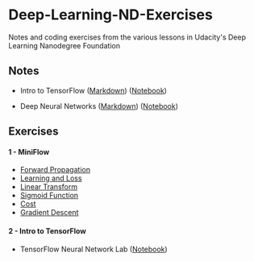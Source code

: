 # Deep-Learning-ND-Exercises
Notes and coding exercises from the various lessons in Udacity's Deep Learning Nanodegree Foundation

## Notes

* Intro to TensorFlow ([Markdown](https://github.com/nehal96/Deep-Learning-ND-Exercises/blob/master/Intro%20to%20TensorFlow/intro-to-tensorflow-notes.md)) ([Notebook](https://github.com/nehal96/Deep-Learning-ND-Exercises/blob/master/Intro%20to%20TensorFlow/intro-to-tensorflow-notes.ipynb))

* Deep Neural Networks ([Markdown](https://github.com/nehal96/Deep-Learning-ND-Exercises/blob/master/Deep%20Neural%20Networks/tf-deep-neural-networks.md)) ([Notebook](https://github.com/nehal96/Deep-Learning-ND-Exercises/blob/master/Deep%20Neural%20Networks/tf-deep-neural-networks.ipynb))

## Exercises

#### 1 - MiniFlow

* [Forward Propagation](https://github.com/nehal96/Deep-Learning-ND-Exercises/tree/master/MiniFlow/1%20-%20Forward%20Propagation)
* [Learning and Loss](https://github.com/nehal96/Deep-Learning-ND-Exercises/tree/master/MiniFlow/2%20-%20Learning%20and%20Loss)
* [Linear Transform](https://github.com/nehal96/Deep-Learning-ND-Exercises/tree/master/MiniFlow/3%20-%20Linear%20Transform)
* [Sigmoid Function](https://github.com/nehal96/Deep-Learning-ND-Exercises/tree/master/MiniFlow/4%20-%20Sigmoid%20Function)
* [Cost](https://github.com/nehal96/Deep-Learning-ND-Exercises/tree/master/MiniFlow/5%20-%20Cost)
* [Gradient Descent](https://github.com/nehal96/Deep-Learning-ND-Exercises/tree/master/MiniFlow/6%20-%20Gradient%20Descent)

#### 2 - Intro to TensorFlow

* TensorFlow Neural Network Lab ([Notebook](https://github.com/nehal96/Deep-Learning-ND-Exercises/blob/master/Intro%20to%20TensorFlow/tf_neural_network_lab.ipynb))

